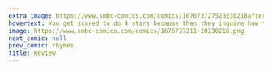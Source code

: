 ```yaml
---
extra_image: https://www.smbc-comics.com/comics/167673727520230218after.png
hovertext: You get scared to do 4 stars because then they inquire how they can improve service.
image: https://www.smbc-comics.com/comics/1676737211-20230218.png
next_comic: null
prev_comic: rhymes
title: Review
---
```


